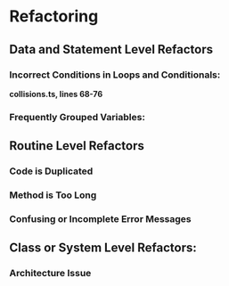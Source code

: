 # Refactoring
## Data and Statement Level Refactors
### Incorrect Conditions in Loops and Conditionals:
**collisions.ts, lines 68-76**
### Frequently Grouped Variables:

## Routine Level Refactors
### Code is Duplicated
### Method is Too Long
### Confusing or Incomplete Error Messages

## Class or System Level Refactors:
### Architecture Issue

